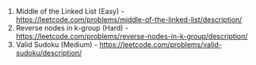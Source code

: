 
1. Middle of the Linked List (Easy) - https://leetcode.com/problems/middle-of-the-linked-list/description/
2. Reverse nodes in k-group (Hard) - https://leetcode.com/problems/reverse-nodes-in-k-group/description/
3. Valid Sudoku (Medium) - https://leetcode.com/problems/valid-sudoku/description/

